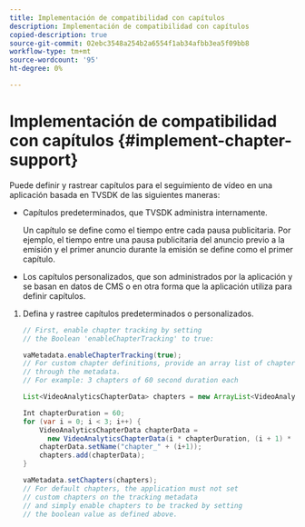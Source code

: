 ```yaml
---
title: Implementación de compatibilidad con capítulos
description: Implementación de compatibilidad con capítulos
copied-description: true
source-git-commit: 02ebc3548a254b2a6554f1ab34afbb3ea5f09bb8
workflow-type: tm+mt
source-wordcount: '95'
ht-degree: 0%

---
```


# Implementación de compatibilidad con capítulos {#implement-chapter-support}

Puede definir y rastrear capítulos para el seguimiento de vídeo en una aplicación basada en TVSDK de las siguientes maneras:

* Capítulos predeterminados, que TVSDK administra internamente.

  Un capítulo se define como el tiempo entre cada pausa publicitaria. Por ejemplo, el tiempo entre una pausa publicitaria del anuncio previo a la emisión y el primer anuncio durante la emisión se define como el primer capítulo.
* Los capítulos personalizados, que son administrados por la aplicación y se basan en datos de CMS o en otra forma que la aplicación utiliza para definir capítulos.

1. Defina y rastree capítulos predeterminados o personalizados.

   ```java
   // First, enable chapter tracking by setting  
   // the Boolean 'enableChapterTracking' to true: 
   
   vaMetadata.enableChapterTracking(true); 
   // For custom chapter definitions, provide an array list of chapters  
   // through the metadata. 
   // For example: 3 chapters of 60 second duration each 
   
   List<VideoAnalyticsChapterData> chapters = new ArrayList<VideoAnalyticsChapterData>(); 
   
   Int chapterDuration = 60; 
   for (var i = 0; i < 3; i++) { 
       VideoAnalyticsChapterData chapterData =  
         new VideoAnalyticsChapterData(i * chapterDuration, (i + 1) * chapterDuration);  
       chapterData.setName("chapter_" + (i+1)); 
       chapters.add(chapterData); 
   } 
   
   vaMetadata.setChapters(chapters); 
   // For default chapters, the application must not set  
   // custom chapters on the tracking metadata 
   // and simply enable chapters to be tracked by setting  
   // the boolean value as defined above.
   ```
